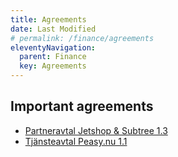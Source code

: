 ```yaml
---
title: Agreements
date: Last Modified 
# permalink: /finance/agreements
eleventyNavigation:
  parent: Finance
  key: Agreements
---
```

## Important agreements
* [Partneravtal Jetshop & Subtree 1.3](https://drive.google.com/file/d/1Jt9YT1hl2zfDEPpGC9F2BrEV5pYIkr-4/view?usp=sharing)
* [Tjänsteavtal Peasy.nu 1.1](https://drive.google.com/file/d/1dVxLyTn1yGF-VutAE4bDqelJAz3q4nEu/view?usp=sharing)

